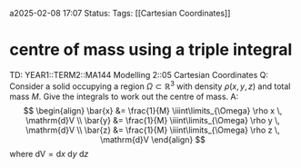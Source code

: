 a2025-02-08 17:07
Status: 
Tags: [[Cartesian Coordinates]]
# centre of mass using a triple integral

TD: YEAR1::TERM2::MA144 Modelling 2::05 Cartesian Coordinates
Q: Consider a solid occupying a region $\Omega \subset \mathbb{R}^3$ with density $\rho(x, y, z)$ and total mass $M$. Give the integrals to work out the centre of mass.
A: $$
\begin{align}
\bar{x} &= \frac{1}{M} \iiint\limits_{\Omega} \rho x \, \mathrm{d}V \\
\bar{y} &= \frac{1}{M} \iiint\limits_{\Omega} \rho y \, \mathrm{d}V \\
\bar{z} &= \frac{1}{M} \iiint\limits_{\Omega} \rho z \, \mathrm{d}V
\end{align}
$$where $\mathrm{dV}=\mathrm{d}x\ \mathrm{d}y\ \mathrm{d}z$
<!--ID: 1739034882549-->

